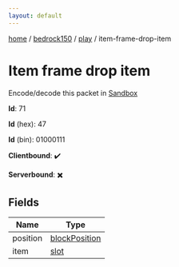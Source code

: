 ```yaml
---
layout: default
---
```


[home](/)  /  [bedrock150](/protocol/bedrock150)  /  [play](/protocol/bedrock150/play)  /  item-frame-drop-item

# Item frame drop item

Encode/decode this packet in [Sandbox](../../../sandbox/bedrock150#Play.ItemFrameDropItem)

**Id**: 71

**Id** (hex): 47

**Id** (bin): 01000111

**Clientbound**: ✔️

**Serverbound**: ✖️

## Fields

Name | Type
---|---
position | [blockPosition](/protocol/bedrock150/types/block-position)
item | [slot](/protocol/bedrock150/types/slot)
